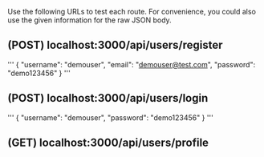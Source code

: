 Use the following URLs to test each route. For convenience, you could also use the given information for the raw JSON body.

## (POST) localhost:3000/api/users/register

'''
{
    "username": "demouser",
    "email": "demouser@test.com",
    "password": "demo123456"
  }
'''

## (POST) localhost:3000/api/users/login

'''
{
    "username": "demouser",
    "password": "demo123456"
  }
'''

## (GET) localhost:3000/api/users/profile

